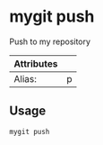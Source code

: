 # mygit push

Push to my repository

| Attributes       | &nbsp;
|------------------|-------------
| Alias:           | p

## Usage

```bash
mygit push
```

